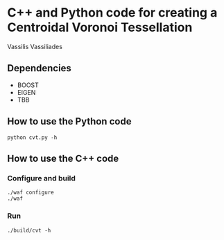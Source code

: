 
# C++ and Python code for creating a Centroidal Voronoi Tessellation

Vassilis Vassiliades

## Dependencies
- BOOST
- EIGEN
- TBB

## How to use the Python code
```
python cvt.py -h
```

## How to use the C++ code

### Configure and build
```
./waf configure
./waf
```

### Run
```
./build/cvt -h
```
